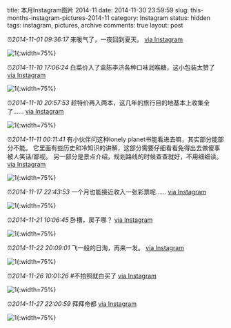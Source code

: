 title: 本月Instagram图片 2014-11
date: 2014-11-30 23:59:59
slug: this-months-instagram-pictures-2014-11
category: Instagram
status: hidden
tags: instagram, pictures, archive
comments: true
layout: post

⏰_2014-11-01 09:36:17_ 来暖气了，一夜回到夏天。
[via Instagram](https://www.instagram.com/p/u1sGsygV7qED81vvr8Uv3WG-TyHV9C0_4otzg0/)

![1](https://scontent-lax3-2.cdninstagram.com/vp/a152dc0979c50aa1d18a0cda642dd450/5DB1329E/t51.2885-15/e15/10747813_705589812865650_1930784573_n.jpg?_nc_ht=scontent-lax3-2.cdninstagram.com){:width=75%}



⏰_2014-11-10 17:06:24_ 白菜价入了盒陈李济各种口味润喉糖，这小包装太赞了
[via Instagram](https://www.instagram.com/p/vNqxOTgVxCQSAha7jKdIquGCUcBdSj7cwCc1w0/)

![1](https://scontent-lax3-2.cdninstagram.com/vp/be63f1f391b52f814e27d6c691d4a65e/5DBD5663/t51.2885-15/e15/10808508_1543534612555024_987988666_n.jpg?_nc_ht=scontent-lax3-2.cdninstagram.com){:width=75%}

⏰_2014-11-10 20:57:53_ 趁特价再入两本，这几年的旅行目的地基本上收集全了……
[via Instagram](https://www.instagram.com/p/vOFQs7AV_H724JqUIKKWajjSf5KKSPgIu2_tg0/)

![1](https://scontent-lax3-2.cdninstagram.com/vp/86d773d84222dbdcdca489408bb1b2b2/5DA38139/t51.2885-15/e15/10810014_754438597968623_2036557431_n.jpg?_nc_ht=scontent-lax3-2.cdninstagram.com){:width=75%}



⏰_2014-11-11 00:11:41_ 有小伙伴问这种lonely planet书能看进去嘛，其实部分能部分不能。
它里面有些历史和冷知识的讲解，这部分需要仔细看看免得出去做傻事被人笑话/鄙视。
另一部分是景点介绍，规划路线的时候查查就好，不用细细读。
[via Instagram](https://www.instagram.com/p/vObcLPgV0_deW1ptxZhQxzhMIpTRDyu7Womx80/)

![1](https://scontent-lax3-2.cdninstagram.com/vp/486f9fb9d19bc445efa7ff612bcc4b5b/5DC60FF4/t51.2885-15/e15/10810042_751442671557786_123844419_n.jpg?_nc_ht=scontent-lax3-2.cdninstagram.com){:width=75%}



⏰_2014-11-17 22:43:53_ 一个月也能接近收入一张彩票呢……
[via Instagram](https://www.instagram.com/p/vgS9KsAV94WQfVZp2mx-xsjehRi0TyCS3kHgQ0/)

![1](https://scontent-lax3-2.cdninstagram.com/vp/3b2afa1c125bcac53bf388421a58177a/5DB612AA/t51.2885-15/e15/10817655_743273272436450_1024288732_n.jpg?_nc_ht=scontent-lax3-2.cdninstagram.com){:width=75%}



⏰_2014-11-21 10:06:45_ 卧槽，房子哪？
[via Instagram](https://www.instagram.com/p/vpPfOqgV_VnT9ayJnp2J29JRM_4fy734jPMcc0/)

![1](https://scontent-lax3-2.cdninstagram.com/vp/93b5e1fdf518e0227e291a458804787c/5DC1CF2E/t51.2885-15/e15/10808457_376749349172839_796395225_n.jpg?_nc_ht=scontent-lax3-2.cdninstagram.com){:width=75%}



⏰_2014-11-22 20:09:01_ 飞一般的日淘，再来一发。
[via Instagram](https://www.instagram.com/p/vs5NQVgV8q20gOVCCYASwCfc4dVgFMvZmppgQ0/)

![1](https://scontent-lax3-2.cdninstagram.com/vp/c8e37c3f270b5a56ce431a5063a05c01/5DC1DD12/t51.2885-15/e15/10808516_816950705036400_1123134155_n.jpg?_nc_ht=scontent-lax3-2.cdninstagram.com){:width=75%}



⏰_2014-11-26 10:01:26_ #不拍照就白买了
[via Instagram](https://www.instagram.com/p/v2G2t5AV_1_e_LsLy3KdPqiN905cGQXmbpBoE0/)

![1](https://scontent-lax3-2.cdninstagram.com/vp/d044df35e980ec228d9783955ee57415/5DBC944F/t51.2885-15/e15/10802427_1521107958139295_1314964839_n.jpg?_nc_ht=scontent-lax3-2.cdninstagram.com){:width=75%}



⏰_2014-11-27 22:00:59_ 拜拜帝都
[via Instagram](https://www.instagram.com/p/v59_wRgV38U21E2Fp5BNKF7fJtwugW7PhdTHQ0/)

![1](https://scontent-lax3-2.cdninstagram.com/vp/b7cd9b2cc180f245f67ad30dcc0cd035/5DC5A7F6/t51.2885-15/e15/10809993_1508213759463940_634087566_n.jpg?_nc_ht=scontent-lax3-2.cdninstagram.com){:width=75%}
